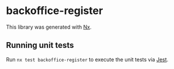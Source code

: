 # backoffice-register

This library was generated with [Nx](https://nx.dev).

## Running unit tests

Run `nx test backoffice-register` to execute the unit tests via [Jest](https://jestjs.io).
